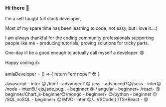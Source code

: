 ### Hi there 👋

I'm a self taught full stack developer, 

Most of my spare time has been learning to code, not easy, but i love it...:)

I am always thankful for the coding community professionals supporting people like me - producing tutorials, proving solutions for tricky parts.



One-day ill be a good enough to actually call myself a developer. 😧

Happy coding 👍

amIaDeveloper = () => {
return "err nope!" 😳
}


Javascript - inter 😊 /html - advanced? 😊 /css - advanced?😊/scss - inter😊 /node - inter😊/ ejs,jade,pug.. - beginner 😕 / angular - beginner+ /react- 😕 beginner/Chart.js-beginner😊/mongo - beginner+ 😊/python - beginner 😕 /SQL,noSQL - beginner+ 😊/MVC- inter 😊/...VSCode:) /TS+React - 😰 
